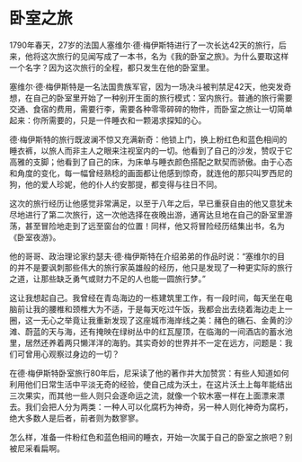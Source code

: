 # 卧室之旅

1790年春天，27岁的法国人塞维尔·德·梅伊斯特进行了一次长达42天的旅行，后来，他将这次旅行的见闻写成了一本书，名为《我的卧室之旅》。为什么要取这样一个名字？因为这次旅行的全程，都只发生在他的卧室里。

塞维尔·德·梅伊斯特是一名法国贵族军官，因为一场决斗被判禁足42天，他突发奇想，在自己的卧室里开始了一种别开生面的旅行模式：室内旅行。普通的旅行需要交通、食宿的费用，需要行李，需要各种零零碎碎的物件，而卧室之旅让一切简单起来：你所需要的，只是一件睡衣和一颗渴求探知的心。

德·梅伊斯特的旅行既波澜不惊又充满新奇：他锁上门，换上粉红色和蓝色相间的睡衣裤，以旅人而非主人之眼来注视室内的一切。他看到了自己的沙发，赞叹于它高雅的支脚；他看到了自己的床，为床单与睡衣颜色搭配之默契而骄傲。由于心态和角度的变化，每一幅曾经熟稔的画面都让他感到惊奇，就连他的那只叫罗西尼的狗，他的爱人珍妮，他的仆人约安那提，都变得与往日不同。

这次的旅行经历让他感觉非常满足，以至于八年之后，早已重获自由的他又意犹未尽地进行了第二次旅行，这一次他选择在夜晚出游，通宵达旦地在自己的卧室里游荡，甚至冒险地走到了远至窗台的位置！同样，他又将冒险经历结集出书，名为《卧室夜游》。

他的哥哥、政治理论家约瑟夫·德·梅伊斯特在介绍弟弟的作品时说：“塞维尔的目的并不是要讽刺那些伟大的旅行家英雄般的经历，他只是发现了一种更实际的旅行之道，让那些缺乏勇气或财力不足的人也能一圆旅行梦。”

这让我想起自己。我曾经在青岛海边的一栋建筑里工作，有一段时间，每天坐在电脑前让我的腰椎和颈椎大为不适，于是每天吃过午饭，我都会出去绕着海边走上一圈，这一无心之举竟让我重新发现了这座城市海岸线之美：赭色的礁石、金黄的沙滩、蔚蓝的天与海，还有掩映在绿树丛中的红瓦屋顶，在临海的一间酒店的蓄水池里，居然还养着两只懒洋洋的海豹。其实奇妙的世界并不一定在远方，问题是：我们可曾用心观察过身边的一切？

在德·梅伊斯特卧室旅行80年后，尼采读了他的著作并大加赞赏：有些人知道如何利用他们日常生活中平淡无奇的经验，使自己成为沃土，在这片沃土上每年能结出三次果实，而其他一些人则只会逐命运之流，就像一个软木塞一样在上面漂来漂去。我们会把人分为两类：一种人可以化腐朽为神奇，另一种人则化神奇为腐朽，绝大多数人是后者，前者则为数寥寥。

怎么样，准备一件粉红色和蓝色相间的睡衣，开始一次属于自己的卧室之旅吧？别被尼采看扁啊。